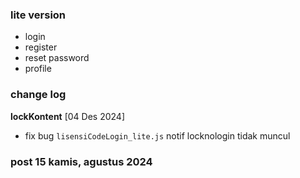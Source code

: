 ### lite version 
- login
- register
- reset password
- profile

### change log 
 **lockKontent** [04 Des 2024]
 - fix bug `lisensiCodeLogin_lite.js` notif locknologin tidak muncul 
### post 15 kamis, agustus 2024
